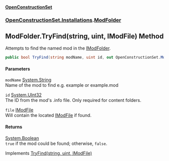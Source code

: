 #### [OpenConstructionSet](index.md 'index')
### [OpenConstructionSet.Installations](index.md#OpenConstructionSet_Installations 'OpenConstructionSet.Installations').[ModFolder](wm8mvflY+X70b3tSoQrLmA.md 'OpenConstructionSet.Installations.ModFolder')
## ModFolder.TryFind(string, uint, IModFile) Method
Attempts to find the named mod in the [IModFolder](wh7_cj0PEb2QTfOlBPaoIQ.md 'OpenConstructionSet.Installations.IModFolder').  
```csharp
public bool TryFind(string modName, uint id, out OpenConstructionSet.Mods.IModFile file);
```
#### Parameters
<a name='OpenConstructionSet_Installations_ModFolder_TryFind(string_uint_OpenConstructionSet_Mods_IModFile)_modName'></a>
`modName` [System.String](https://docs.microsoft.com/en-us/dotnet/api/System.String 'System.String')  
Name of the mod to find e.g. example or example.mod
  
<a name='OpenConstructionSet_Installations_ModFolder_TryFind(string_uint_OpenConstructionSet_Mods_IModFile)_id'></a>
`id` [System.UInt32](https://docs.microsoft.com/en-us/dotnet/api/System.UInt32 'System.UInt32')  
The ID from the mod's .info file. Only required for content folders.
  
<a name='OpenConstructionSet_Installations_ModFolder_TryFind(string_uint_OpenConstructionSet_Mods_IModFile)_file'></a>
`file` [IModFile](IKbYBL+aXAnVnb4gGogjfQ.md 'OpenConstructionSet.Mods.IModFile')  
Will contain the located [IModFile](IKbYBL+aXAnVnb4gGogjfQ.md 'OpenConstructionSet.Mods.IModFile') if found.
  
#### Returns
[System.Boolean](https://docs.microsoft.com/en-us/dotnet/api/System.Boolean 'System.Boolean')  
`true` if the mod could be found; otherwise, `false`.

Implements [TryFind(string, uint, IModFile)](SMVPMJpmpT0YURSkwDec2A.md 'OpenConstructionSet.Installations.IModFolder.TryFind(string, uint, OpenConstructionSet.Mods.IModFile)')  
